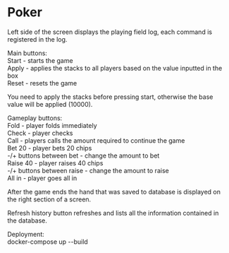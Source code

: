 # Poker

Left side of the screen displays the playing field log, each command is registered in the log.

Main buttons:<br />
Start - starts the game<br />
Apply - applies the stacks to all players based on the value inputted in the box<br />
Reset - resets the game<br />

You need to apply the stacks before pressing start, otherwise the base value will be applied (10000).

Gameplay buttons:<br />
Fold - player folds immediately<br />
Check - player checks<br />
Call - players calls the amount required to continue the game<br />
Bet 20 - player bets 20 chips<br />
-/+ buttons between bet - change the amount to bet<br />
Raise 40 - player raises 40 chips<br />
-/+ buttons between raise - change the amount to raise<br />
All in - player goes all in

After the game ends the hand that was saved to database is displayed on the right section of a screen.

Refresh history button refreshes and lists all the information contained in the database.

Deployment:<br />
docker-compose up --build<br />
